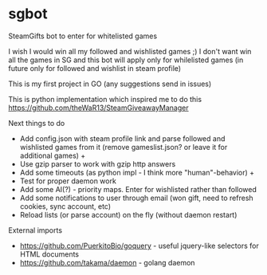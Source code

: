 # sgbot

SteamGifts bot to enter for whitelisted games

I wish I would win all my followed and wishlisted games ;) I don't want win all the games in SG and this bot will apply only for whilelisted games (in future only for followed and wishlist in steam profile)

This is my first project in GO (any suggestions send in issues)

This is python implementation which inspired me to do this
https://github.com/theWaR13/SteamGiveawayManager

Next things to do
* Add config.json with steam profile link and parse followed and wishlisted games from it (remove gameslist.json? or leave it for additional games) +
* Use gzip parser to work with gzip http answers
* Add some timeouts (as python impl - I think more "human"-behavior) +
* Test for proper daemon work
* Add some AI(?) - priority maps. Enter for wishlisted rather than followed
* Add some notifications to user through email (won gift, need to refresh cookies, sync account, etc)
* Reload lists (or parse account) on the fly (without daemon restart)

External imports
* https://github.com/PuerkitoBio/goquery - useful jquery-like selectors for HTML documents
* https://github.com/takama/daemon - golang daemon
